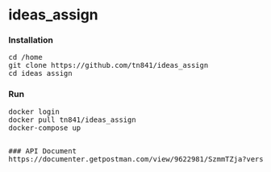 # ideas_assign
### Installation
<pre>
cd /home
git clone https://github.com/tn841/ideas_assign
cd ideas_assign
</pre>
### Run
<pre>
docker login
docker pull tn841/ideas_assign
docker-compose up
<pre>

### API Document
https://documenter.getpostman.com/view/9622981/SzmmTZja?version=latest#8099fc6c-8178-46b3-8dcd-b39a28aa8985
